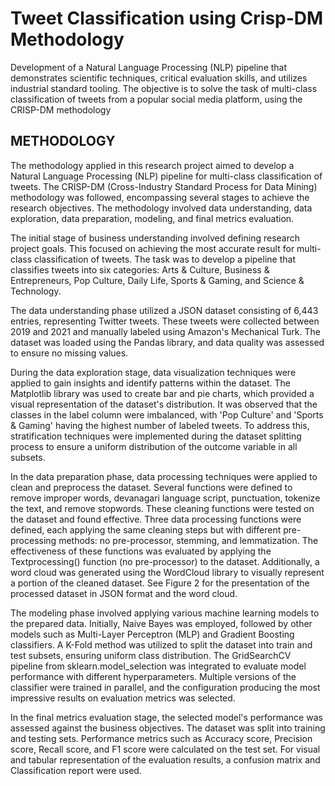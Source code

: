 # Tweet Classification using Crisp-DM Methodology
Development of a Natural Language Processing (NLP) pipeline that demonstrates scientific techniques, critical evaluation skills, and utilizes industrial standard tooling. The objective is to solve the task of multi-class classification of tweets from a popular social media platform, using the CRISP-DM methodology

## METHODOLOGY
The methodology applied in this research project aimed to develop a Natural Language Processing (NLP) pipeline for multi-class classification of tweets. The CRISP-DM (Cross-Industry Standard Process for Data Mining) methodology was followed, encompassing several stages to achieve the research objectives. The methodology involved data understanding, data exploration, data preparation, modeling, and final metrics evaluation.

The initial stage of business understanding involved defining research project goals. This focused on achieving the most accurate result for multi-class classification of tweets. The task was to develop a pipeline that classifies tweets into six categories: Arts & Culture, Business & Entrepreneurs, Pop Culture, Daily Life, Sports & Gaming, and Science & Technology.

The data understanding phase utilized a JSON dataset consisting of 6,443 entries, representing Twitter tweets. These tweets were collected between 2019 and 2021 and manually labeled using Amazon's Mechanical Turk. The dataset was loaded using the Pandas library, and data quality was assessed to ensure no missing values.

During the data exploration stage, data visualization techniques were applied to gain insights and identify patterns within the dataset. The Matplotlib library was used to create bar and pie charts, which provided a visual representation of the dataset's distribution. It was observed that the classes in the label column were imbalanced, with 'Pop Culture' and 'Sports & Gaming' having the highest number of labeled tweets. To address this, stratification techniques were implemented during the dataset splitting process to ensure a uniform distribution of the outcome variable in all subsets.

In the data preparation phase, data processing techniques were applied to clean and preprocess the dataset. Several functions were defined to remove improper words, devanagari language script, punctuation, tokenize the text, and remove stopwords. These cleaning functions were tested on the dataset and found effective. Three data processing functions were defined, each applying the same cleaning steps but with different pre-processing methods: no pre-processor, stemming, and lemmatization. The effectiveness of these functions was evaluated by applying the Textprocessing() function (no pre-processor) to the dataset. Additionally, a word cloud was generated using the WordCloud library to visually represent a portion of the cleaned dataset. See Figure 2 for the presentation of the processed dataset in JSON format and the word cloud.

The modeling phase involved applying various machine learning models to the prepared data. Initially, Naive Bayes was employed, followed by other models such as Multi-Layer Perceptron (MLP) and Gradient Boosting classifiers. A K-Fold method was utilized to split the dataset into train and test subsets, ensuring uniform class distribution. The GridSearchCV pipeline from sklearn.model_selection was integrated to evaluate model performance with different hyperparameters. Multiple versions of the classifier were trained in parallel, and the configuration producing the most impressive results on evaluation metrics was selected.

In the final metrics evaluation stage, the selected model's performance was assessed against the business objectives. The dataset was split into training and testing sets. Performance metrics such as Accuracy score, Precision score, Recall score, and F1 score were calculated on the test set. For visual and tabular representation of the evaluation results, a confusion matrix and Classification report were used.
